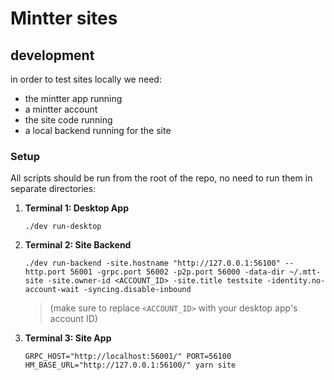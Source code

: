 # Mintter sites

## development

in order to test sites locally we need:

- the mintter app running
- a mintter account
- the site code running
- a local backend running for the site

### Setup

All scripts should be run from the root of the repo, no need to run them in
separate directories:

1. **Terminal 1: Desktop App**
   ```shell
   ./dev run-desktop
   ```
1. **Terminal 2: Site Backend**

   ```shell
   ./dev run-backend -site.hostname "http://127.0.0.1:56100" --http.port 56001 -grpc.port 56002 -p2p.port 56000 -data-dir ~/.mtt-site -site.owner-id <ACCOUNT_ID> -site.title testsite -identity.no-account-wait -syncing.disable-inbound
   ```

   > (make sure to replace `<ACCOUNT_ID>` with your desktop app's account ID)

1. **Terminal 3: Site App**
   ```shell
   GRPC_HOST="http://localhost:56001/" PORT=56100 HM_BASE_URL="http://127.0.0.1:56100/" yarn site
   ```
